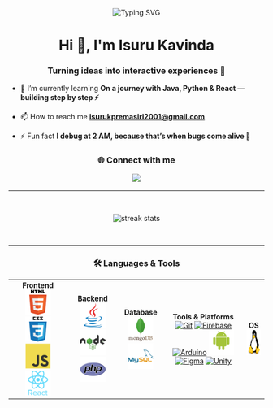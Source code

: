 <p align="center">
  <img src="https://readme-typing-svg.herokuapp.com?font=Share+Tech+Mono&size=24&duration=4000&pause=1000&color=00FF00&center=true&vCenter=true&width=500&lines=👨‍💻+Isuru+Kavinda; Frontend+Learner+%7C+Java+%7C+Python+%7C+React;" alt="Typing SVG" />


  
<h1 align="center">Hi 👋, I'm Isuru Kavinda



 <h3 align="center">Turning ideas into interactive experiences 🚀</h3>

- 🌱 I’m currently learning **On a journey with Java, Python & React — building step by step ⚡**

- 📫 How to reach me **isurukpremasiri2001@gmail.com**

- ⚡ Fun fact **I debug at 2 AM, because that’s when bugs come alive 🦉**


<h3 align="center">🌐 Connect with me</h3>
<p align="center">
  <a href="mailto:isurukpremasiri2001@gmail.com"><img src="https://img.shields.io/badge/Gmail-D14836?style=for-the-badge&logo=gmail&logoColor=white"/></a>
 
</p>

---
<br>
<p align="center">
  <img src="https://github-readme-streak-stats.herokuapp.com/?user=IsuruKavi20&theme=radical&hide_border=true" alt="streak stats" />
</p>
<br>

---

<h3 align="center">🛠️ Languages & Tools</h3>





<table align="center">
<tr>

<!-- Frontend -->
<td align="center">
<b>Frontend</b><br>
<a href="https://www.w3.org/html/"><img src="https://raw.githubusercontent.com/devicons/devicon/master/icons/html5/html5-original-wordmark.svg" alt="HTML5" width="50" height="50" /></a>
<a href="https://www.w3schools.com/css/"><img src="https://raw.githubusercontent.com/devicons/devicon/master/icons/css3/css3-original-wordmark.svg" alt="CSS3" width="50" height="50" /></a>
<a href="https://developer.mozilla.org/en-US/docs/Web/JavaScript"><img src="https://raw.githubusercontent.com/devicons/devicon/master/icons/javascript/javascript-original.svg" alt="JS" width="50" height="50" /></a>
<a href="https://reactjs.org/"><img src="https://raw.githubusercontent.com/devicons/devicon/master/icons/react/react-original-wordmark.svg" alt="React" width="50" height="50" /></a>
</td>

<!-- Backend -->
<td align="center">
<b>Backend</b><br>
<a href="https://www.java.com"><img src="https://raw.githubusercontent.com/devicons/devicon/master/icons/java/java-original.svg" alt="Java" width="50" height="50" /></a>
<a href="https://nodejs.org"><img src="https://raw.githubusercontent.com/devicons/devicon/master/icons/nodejs/nodejs-original-wordmark.svg" alt="Node.js" width="50" height="50" /></a>
<a href="https://www.php.net"><img src="https://raw.githubusercontent.com/devicons/devicon/master/icons/php/php-original.svg" alt="PHP" width="50" height="50" /></a>
</td>

<!-- Database -->
<td align="center">
<b>Database</b><br>
<a href="https://www.mongodb.com/"><img src="https://raw.githubusercontent.com/devicons/devicon/master/icons/mongodb/mongodb-original-wordmark.svg" alt="MongoDB" width="50" height="50" /></a>
<a href="https://www.mysql.com/"><img src="https://raw.githubusercontent.com/devicons/devicon/master/icons/mysql/mysql-original-wordmark.svg" alt="MySQL" width="50" height="50" /></a>
</td>

<!-- Tools & Platforms -->
<td align="center">
<b>Tools & Platforms</b><br>
<a href="https://git-scm.com/"><img src="https://www.vectorlogo.zone/logos/git-scm/git-scm-icon.svg" alt="Git" width="50" height="50" /></a>
<a href="https://firebase.google.com/"><img src="https://www.vectorlogo.zone/logos/firebase/firebase-icon.svg" alt="Firebase" width="50" height="50" /></a>
<a href="https://www.arduino.cc/"><img src="https://cdn.worldvectorlogo.com/logos/arduino-1.svg" alt="Arduino" width="50" height="50" /></a>
<a href="https://developer.android.com"><img src="https://raw.githubusercontent.com/devicons/devicon/master/icons/android/android-original-wordmark.svg" alt="Android" width="50" height="50" /></a>
<a href="https://www.figma.com/"><img src="https://www.vectorlogo.zone/logos/figma/figma-icon.svg" alt="Figma" width="50" height="50" /></a>
<a href="https://unity.com/"><img src="https://www.vectorlogo.zone/logos/unity3d/unity3d-icon.svg" alt="Unity" width="50" height="50" /></a>
</td>

<!-- OS -->
<td align="center">
<b>OS</b><br>
<a href="https://www.linux.org/"><img src="https://raw.githubusercontent.com/devicons/devicon/master/icons/linux/linux-original.svg" alt="Linux" width="50" height="50" /></a>
</td>

</tr>
</table>


  
 
